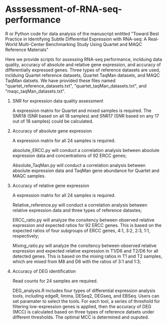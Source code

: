 # Asssessment-of-RNA-seq-performance
R or Python code for data analysis of the manuscript entitled "Toward Best Practice in Identifying Subtle Differential Expression with RNA-seq: A Real-World Multi-Center Benchmarking Study Using Quartet and MAQC Reference Materials"

Here we provide scripts for assessing RNA-seq performance, inclduing data quality, accuracy of absolute and relative gene expression, and accuracy of differentially expressed genes.
Three types of reference datasets are used, inclduing Quartet reference datasets, Quartet TaqMan datasets, and MAQC TaqMan datsets. We have provided these files named "quartet_reference_datasets.txt", "quartet_taqMan_datasets.txt", and "maqc_taqMan_datasets.txt".

1. SNR for expression data quality assessment
   
   A expression matrix for Quartet and mixed samples is required. The SNR18 (SNR based on all 18 samples) and SNR17 (SNR based on any 17 out of 18 samples) could be calculated.

2. Accuracy of absolute gene expression

   A expression matrix for all 24 samples is required.

   absolute_ERCC.py will conduct a correlation analysis between absolute expression data and concentrations of 92 ERCC genes;

   Absolute_TaqMan.py will conduct a correlation analysis between absolute expression data and TaqMan gene abundance for Quartet and MAQC samples.

3. Accuracy of relative gene expression

   A expression matrix for all 24 samples is required.

   Relative_reference.py will conduct a correlation analysis between relative expression data and three types of reference datastes;

   ERCC_ratio.py will analyze the consitency between observed relative expression and expected ratios for 92 ERCC genes. This is based on the expected ratios of four subgroups of ERCC genes, 4:1, 3:2, 2:3, 1:1, respectively;

   Mixing_ratio.py will analyze the consitency between observed relative expression and expected relative expression in T1/D6 and T2/D6 for all detected genes. This is based on the mixing ratios in T1 and T2 samples, which are mixed from M8 and D6 with the ratios of 3:1 and 1:3;

4. Accuracy of DEG identification

   Read counts for 24 samples are required.

   DEG_analysis.R includes four types of differential expression analysis tools, including edgeR, limma, DESeq2, DEGseq, and EBSeq. Users can set paramater to select the tools. For each tool, a series of threshold for filtering low-expression genes is applied, then the accuracy of DEG (MCC) is calculated based on three types of reference datsets under different thresholds. The optimal MCC is determined and ouputed.

